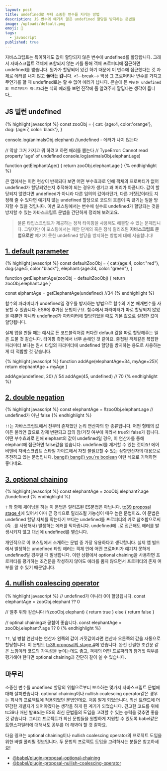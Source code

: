 ```yaml
---
layout: post
title: undefined로 부터 소중한 변수를 지키는 방법
description: JS 변수에 예기치 않은 undefined 할당을 방지하는 문법들
image: /uploads/default.png
emoji: 🚧
tags:
  - javascript
published: true
---
```


자바스크립트는 특이하게도 값이 할당되지 않은 변수에 undefined를 할당합니다. 그래서 자바스크립트 객체에 포함되지 않는 키를 통해 객체 프로퍼티에 접근하면 undefined를 뿜습니다. 뭔가가 할당되어 있긴 하기 때문에 이 변수에 접근했다는 것 자체로 에러를 내지 않고 **돌아는 갑**니다. <!–-break-–> 막상 그 프로퍼티나 변수를 가지고 무언가를 할 때 undefined로는 할 수 없어 에러가 납니다. 콘솔에 뜬 `뭐뭐는 undefined의 프로퍼티가 아니다`라는 식의 에러를 보면 진작에 좀 알려주지 얄밉다는 생각이 듭니다,,

## JS 빌런 undefined

{% highlight javascript %}
const zooObj = {
	cat: {age:4, color:'orange'},
	dog: {age:7, color:'black'},
}

console.log(animalsObj.elephant)  //undefined - 에러가 나지 않는다 

// 막상 그거 가지고 뭐 하려고 하면 에러를 뿜는다
// TypeError: Cannot read property 'age' of undefined
console.log(animalsObj.elephant.age) 

function getElephantAge() {
	return zooObj.elephant.age
}
{% endhighlight %}

큰 앱에서는 이런 현상이 반복되다 보면 어떤 부수효과로 인해 객체의 프로퍼티가 없어 undefined가 할당되었는지 추적해야 되는 경우가 생기고 꽤 머리가 아픕니다. 값이 할당되지 않았다면 undefined가 아니라 다른 임의의 값이라던가, 다른 거짓값이라도 지정해 줄 수 있다면 예기치 않는 undefined 할당으로 코드의 흐름이 뚝 끊기는 일을 방지할 수 있을 것입니다. 이번 포스팅에서는 변수에 실수로 undefined가 할당되는 것을 방지할 수 있는 자바스크립트 문법을 간단하게 정리해 보려고요.

> 물론 타입스크립트가 제공하는 정적 타이핑을 사용해도 해결할 수 있는 문제입니다. 그렇지만 이 포스팅에서는 제안 단계의 혹은 정식 릴리즈된 **자바스크립트 문법으로만** 예기치 못한 undefined 할당을 방지하는 방법에 대해 서술합니다!

## [1. default parameter](https://developer.mozilla.org/ko/docs/Web/JavaScript/Reference/Functions/Default_parameters)

{% highlight javascript %}
const defaultZooObj = {
    cat:{age:4, color:"red"},
    dog:{age:5, color:"black"},
    elephant:{age:34, color:"green"},
}

function getElephantAge(zooObj = defaultZooObj) {
    return zooObj.elephant.age
}

const elphantAge = getElephantAge(undefined) //34
{% endhighlight %}

함수의 파라미터가 undefined일 경우를 방지하는 방법으로 함수의 기본 매개변수를 사용할 수 있습니다. ES6에 추가된 문법이구요. 함수에서 파라미터가 따로 할당되지 않았을 때뿐만 아니라 undefined가 파라미터에 할당되었을 때도 기본 값으로 설정한 값이 할당됩니다. 

실제 앱을 만들 때는 예시로 든 코드블럭처럼 커다란 default 값을 따로 할당해주는 일은 드물 것 같습니다. 타이핑 측면에서 너무 손해인 것 같아요. 중첩된 객체같은 복잡한 파라미터 보다는 원시 타입의 파라미터에 undefined 할당을 방지하는 용도로 사용하는게 더 적합할 것 같습니다.

{% highlight javascript %}
function addAge(elephantAge=34, myAge=25){
	return elephantAge + myAge
}

addAge(undefined, 20) // 54
addAge(45, undefined) // 70
{% endhighlight %}

## [2. double negation](https://developer.mozilla.org/ko/docs/Web/JavaScript/Reference/Operators/%EB%85%BC%EB%A6%AC_%EC%97%B0%EC%82%B0%EC%9E%90(Logical_Operators))

{% highlight javascript %}
const elephantAge = !!zooObj.elephant.age // undefined가 아닌 false
{% endhighlight %}

`!!`는 자바스크립트에서 전부터 존재했던 논리 연산자의 한 종류입니다. 어떤 형태의 값이든 불리언 값으로 강제 변환되고 값의 참/거짓 여부에 따라서 true와 false가 됩니다. 어떤 부수효과로 인해 elephant의 값이 undefined일 경우, 이 연산자를 통해 elephant에 접근하면 false값을 얻습니다. undefined를 제거할 수 있는 것이죠! 에어비엔비 자바스크립트 스타일 가이드에서 자칫 불필요할 수 있는 삼항연산자의 대용으로 추천하고 있는 문법입니다. [bang(!) bang(!) you`re boolean](https://medium.com/better-programming/javascript-bang-bang-i-shot-you-down-use-of-double-bangs-in-javascript-7c9d94446054) 이런 식으로 기억하면 좋다네요.

## [3. optional chaining](https://developer.mozilla.org/ko/docs/Web/JavaScript/Reference/Operators/Optional_chaining)

{% highlight javascript %}
const elephantAge = zooObj.elephant?.age //undefined
{% endhighlight %}

`?` 와 함께 체이닝을 하는 이 문법은 릴리즈된 ES문법은 아닙니다.  [tc39 proposal stage 4](https://github.com/tc39/proposal-optional-chaining/)에 있어서 아마 곧 정식으로 릴리즈될 가능성이 매우 높은 문법이죠. 이 문법은 undefined 할당 자체를 막는다기 보다는 undefined를 프로퍼티의 키로 참조함으로써(즉 `.`를 사용해서) 발생하는 에러를 막아줍니다. undefined에 `.`로 접근해도 에러를 발생시키지 않고 대신에 undefined를 뱉습니다. 

개인적으로 이 포스팅에서 소개하는 문법 중 가장 유용하다고 생각합니다. 실제 앱 빌드에서 발생하는 undefined 타입 에러는 객체 안에 어떤 프로퍼티가 예기치 못하게 undefined일 경우일 때 발생합니다. 이런 상황에서 optional chaining을 사용하면 프로퍼티를 평가하는 조건문을 작성하지 않아도 에러를 뿜지 않으면서 프로퍼티의 존재 여부를 알 수 있기 때문입니다. 

## [4. nullish coalescing operator](https://developer.mozilla.org/ko/docs/Web/JavaScript/Reference/Operators/Nullish_coalescing_operator)

{% highlight javascript %}
// undefined가 아니라 0이 할당됩니다.
const elephantAge = zooObj.elephant ?? 0

// 얼추 위와 같습니다
if(zooObj.elephant) {
	return true
} else {
	return false
}

// optinal chaining과 궁합이 좋습니다.
const elephantAge = zooObj.elephant?.age ?? 0
{% endhighlight %}

`??`, 널 병합 연산자는 연산자 왼쪽의 값이 거짓값이라면 연산자 오른쪽의 값을 자동으로 할당합니다. 이 문법도 [tc39 proposal의 stage 4](https://github.com/tc39/proposal-nullish-coalescing)에 있습니다. 완전 간결한 조건문 같은 느낌이라 코드의 가독성을 높이는데도 좋고, 객체의 어떤 프로퍼티의 참거짓 여부를 평가해야 한다면 optional chaining과 간단히 같이 쓸 수 있습니다.

## 마무리

소중한 변수를 undefined 할당의 위협으로부터 보호하는 몇가지 자바스크립트 문법에 대해 살펴봤습니다. optional chaining이나 nullish coalescing operator같은 경우는 회사의 프로젝트에 적용되었던 문법인데요. 처음 알게 되었습니다. 최신 트렌드에 더 민감한 개발자가 되어야겠다는 생각을 하게 된 계기가 되었습니다. 견고한 코드를 위해 tc39나 매년 발표되는 ES의 최신 문법들의 도입을 고려할 수 있는 능력을 갖추면 좋을 것 같습니다. 그리고 프로젝트가 최신 문법들을 원할하게 지원할 수 있도록 babel같은 트랜스파일러에 대해서도 공부를 더 해봐야 할 것 같아요.

다음 링크는 optional chaining이나 nullish coalescing operator의 프로젝트 도입을 위한 바벨 폴리필 정보입니다. 두 문법의 프로젝트 도입을 고려하시는 분들은 참고하세요!

- [@babel/plugin-proposal-optional-chaining](https://babeljs.io/docs/en/babel-plugin-proposal-optional-chaining)
- [@babel/plugin-proposal-nullish-coalescing-operator](https://babeljs.io/docs/en/babel-plugin-proposal-nullish-coalescing-operator)